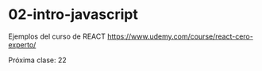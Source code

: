 # 02-intro-javascript

Ejemplos del curso de REACT
https://www.udemy.com/course/react-cero-experto/

Próxima clase: 22
